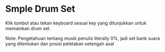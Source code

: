 # Smple Drum Set

Klik tombol atau tekan keyboard sesuai key yang ditunjukkan untuk memainkan drum set. 

Note: Pengetahuan tentang musik penulis literally 0%, jadi set bank suara yang ditentukan dan posisi peletakan setengah asal
